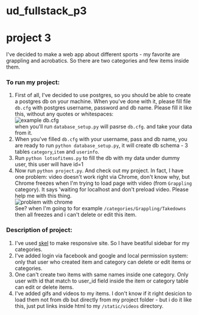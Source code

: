 # ud_fullstack_p3
# project 3

I've decided to make a web app about different sports - my favorite are grappling and acrobatics. So there are two categories and few items inside them.

### To run my project:

1. First of all, I've decided to use postgres, so you should be able to create a postgres db on your machine. When you've done with it, please fill file `db.cfg` with postgres username, password and db name. Please fill it like this, without any quotes or whitespaces:<br>
![example db.cfg](https://cloud.githubusercontent.com/assets/5002732/9095807/056c37f4-3bc2-11e5-9d53-886951efadee.png)<br>
when you'll run `database_setup.py` will pasrse `db.cfg`. and take your data  from it.
2. When you've filled `db.cfg` with your username, pass and db name, you are ready to run `python database_setup.py`, it will create db schema - 3 tables `category`,`item` and `userinfo`.
3. Run `python lotsofitems.py` to fill the db with my data under dummy user, this user will have id=1
4. Now run `python project.py`. And check out my project. In fact, I have one problem: video doesn't work right via Chrome, don't know why, but Chrome freezes when I'm trying to load page with video (from `Grappling` category). It says 'waiting for localhost and don't preload video. Please help me with this thing.<br>
![problem with chrome](https://cloud.githubusercontent.com/assets/5002732/9152021/75c10604-3e21-11e5-8d7e-6404be080838.png)<br>
See? when I'm going to for example `/categories/Grappling/Takedowns` then all freezes and i can't delete or edit this item.
### Description of project:

1. I've used <a href="https://github.com/n33/skel">skel</a> to make responsive site. So I have beatiful sidebar for my categories.
2. I've added login via facebook and google and local permission system: only that user who created item and category can delete or edit items or categories.
3. One can't create two items with same names inside one category. Only user with id that match to user_id field inside the item or category table can edit or delete items.
4. I've added gifs and videos to my items. I don't know if it right desicion to load them not from db but directly from my project folder - but i do it like this, just put links inside html to my `/static/videos` directory.
